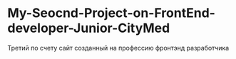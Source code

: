 # My-Seocnd-Project-on-FrontEnd-developer-Junior-CityMed

Третий по счету сайт созданный на профессию фронтэнд разработчика

